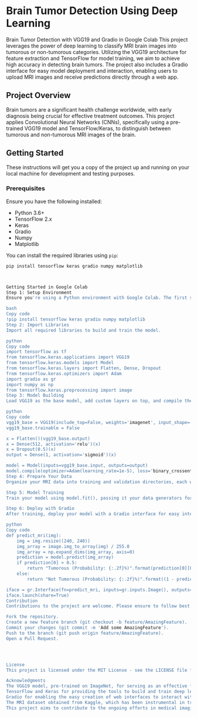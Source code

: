 # Brain Tumor Detection Using Deep Learning

Brain Tumor Detection with VGG19 and Gradio in Google Colab
This project leverages the power of deep learning to classify MRI brain images into tumorous or non-tumorous categories. Utilizing the VGG19 architecture for feature extraction and TensorFlow for model training, we aim to achieve high accuracy in detecting brain tumors. The project also includes a Gradio interface for easy model deployment and interaction, enabling users to upload MRI images and receive predictions directly through a web app.

## Project Overview

Brain tumors are a significant health challenge worldwide, with early diagnosis being crucial for effective treatment outcomes. This project applies Convolutional Neural Networks (CNNs), specifically using a pre-trained VGG19 model and TensorFlow/Keras, to distinguish between tumorous and non-tumorous MRI images of the brain.

## Getting Started

These instructions will get you a copy of the project up and running on your local machine for development and testing purposes.

### Prerequisites

Ensure you have the following installed:
- Python 3.6+
- TensorFlow 2.x
- Keras
- Gradio
- Numpy
- Matplotlib

You can install the required libraries using `pip`:

```bash
pip install tensorflow keras gradio numpy matplotlib



Getting Started in Google Colab
Step 1: Setup Environment
Ensure you're using a Python environment with Google Colab. The first step involves installing necessary Python packages.

bash
Copy code
!pip install tensorflow keras gradio numpy matplotlib
Step 2: Import Libraries
Import all required libraries to build and train the model.

python
Copy code
import tensorflow as tf
from tensorflow.keras.applications import VGG19
from tensorflow.keras.models import Model
from tensorflow.keras.layers import Flatten, Dense, Dropout
from tensorflow.keras.optimizers import Adam
import gradio as gr
import numpy as np
from tensorflow.keras.preprocessing import image
Step 3: Model Building
Load VGG19 as the base model, add custom layers on top, and compile the model.

python
Copy code
vgg19_base = VGG19(include_top=False, weights='imagenet', input_shape=(240, 240, 3))
vgg19_base.trainable = False

x = Flatten()(vgg19_base.output)
x = Dense(512, activation='relu')(x)
x = Dropout(0.5)(x)
output = Dense(1, activation='sigmoid')(x)

model = Model(inputs=vgg19_base.input, outputs=output)
model.compile(optimizer=Adam(learning_rate=1e-5), loss='binary_crossentropy', metrics=['accuracy'])
Step 4: Prepare Your Data
Organize your MRI data into training and validation directories, each with 'tumorous' and 'non-tumorous' subdirectories. Use ImageDataGenerator to load and augment images.

Step 5: Model Training
Train your model using model.fit(), passing it your data generators for training and validation.

Step 6: Deploy with Gradio
After training, deploy your model with a Gradio interface for easy interaction.

python
Copy code
def predict_mri(img):
    img = img.resize((240, 240))
    img_array = image.img_to_array(img) / 255.0
    img_array = np.expand_dims(img_array, axis=0)
    prediction = model.predict(img_array)
    if prediction[0] > 0.5:
        return "Tumorous (Probability: {:.2f}%)".format(prediction[0][0] * 100)
    else:
        return "Not Tumorous (Probability: {:.2f}%)".format((1 - prediction[0][0]) * 100)

iface = gr.Interface(fn=predict_mri, inputs=gr.inputs.Image(), outputs="text", title="MRI Tumor Detector")
iface.launch(share=True)
Contribution
Contributions to the project are welcome. Please ensure to follow best practices for code contributions.

Fork the repository.
Create a new feature branch (git checkout -b feature/AmazingFeature).
Commit your changes (git commit -m 'Add some AmazingFeature').
Push to the branch (git push origin feature/AmazingFeature).
Open a Pull Request.




License
This project is licensed under the MIT License - see the LICENSE file for details.

Acknowledgments
The VGG19 model, pre-trained on ImageNet, for serving as an effective feature extractor in this project.
TensorFlow and Keras for providing the tools to build and train deep learning models.
Gradio for enabling the easy creation of web interfaces to interact with deep learning models.
The MRI dataset obtained from Kaggle, which has been instrumental in training and evaluating our model. The dataset comprises MRI images categorized into tumorous and non-tumorous classes, providing a valuable resource for developing and testing our predictive model.
This project aims to contribute to the ongoing efforts in medical imaging and diagnosis through deep learning, offering a tool that could potentially aid in the early detection of brain tumors